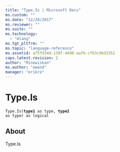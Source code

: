 ```yaml
---
title: "Type.Is | Microsoft Docs"
ms.custom: ""
ms.date: "12/28/2017"
ms.reviewer: ""
ms.suite: ""
ms.technology: 
  - "mlang"
ms.tgt_pltfrm: ""
ms.topic: "language-reference"
ms.assetid: a75fd34d-139f-4490-aaf6-cf63c9bd3352
caps.latest.revision: 2
author: "Minewiskan"
ms.author: "owend"
manager: "erikre"
---
```

# Type.Is
<code>Type.Is(**type1** as type, **type2** as type) as logical</code>
## About
Type.Is

